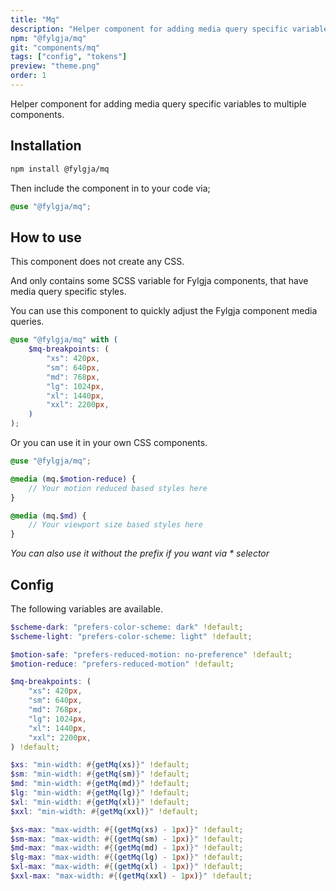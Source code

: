 ```yaml
---
title: "Mq"
description: "Helper component for adding media query specific variables to multiple components."
npm: "@fylgja/mq"
git: "components/mq"
tags: ["config", "tokens"]
preview: "theme.png"
order: 1
---
```


Helper component for adding media query specific variables to multiple components.

## Installation

```bash
npm install @fylgja/mq
```

Then include the component in to your code via;

```scss
@use "@fylgja/mq";
```

## How to use

This component does not create any CSS.

And only contains some SCSS variable for Fylgja components, that have media query specific styles.

You can use this component to quickly adjust the Fylgja component media queries.

```scss
@use "@fylgja/mq" with (
    $mq-breakpoints: (
        "xs": 420px,
        "sm": 640px,
        "md": 768px,
        "lg": 1024px,
        "xl": 1440px,
        "xxl": 2200px,
    )
);
```

Or you can use it in your own CSS components.

```scss
@use "@fylgja/mq";

@media (mq.$motion-reduce) {
    // Your motion reduced based styles here
}

@media (mq.$md) {
    // Your viewport size based styles here
}
```

_You can also use it without the prefix if you want via * selector_

## Config

The following variables are available.

```scss
$scheme-dark: "prefers-color-scheme: dark" !default;
$scheme-light: "prefers-color-scheme: light" !default;

$motion-safe: "prefers-reduced-motion: no-preference" !default;
$motion-reduce: "prefers-reduced-motion" !default;

$mq-breakpoints: (
    "xs": 420px,
    "sm": 640px,
    "md": 768px,
    "lg": 1024px,
    "xl": 1440px,
    "xxl": 2200px,
) !default;

$xs: "min-width: #{getMq(xs)}" !default;
$sm: "min-width: #{getMq(sm)}" !default;
$md: "min-width: #{getMq(md)}" !default;
$lg: "min-width: #{getMq(lg)}" !default;
$xl: "min-width: #{getMq(xl)}" !default;
$xxl: "min-width: #{getMq(xxl)}" !default;

$xs-max: "max-width: #{(getMq(xs) - 1px)}" !default;
$sm-max: "max-width: #{(getMq(sm) - 1px)}" !default;
$md-max: "max-width: #{(getMq(md) - 1px)}" !default;
$lg-max: "max-width: #{(getMq(lg) - 1px)}" !default;
$xl-max: "max-width: #{(getMq(xl) - 1px)}" !default;
$xxl-max: "max-width: #{(getMq(xxl) - 1px)}" !default;
```
